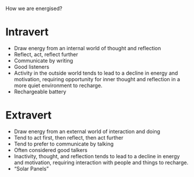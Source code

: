 How we are energised?

# Intravert

* Draw energy from an internal world of thought and reflection
* Reflect, act, reflect further
* Communicate by writing
* Good listeners
* Activity in the outside world tends to lead to a decline in energy and motivation, requiring opportunity for inner thought and reflection in a more quiet environment to recharge.
* Rechargeable battery

# Extravert

* Draw energy from an external world of interaction and doing
* Tend to act first, then reflect, then act further
* Tend to prefer to communicate by talking
* Often considered good talkers
* Inactivity, thought, and reflection tends to lead to a decline in energy and motivation, requiring interaction with people and things to recharge.
* “Solar Panels”
